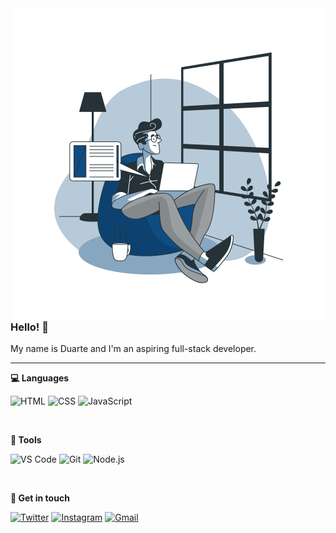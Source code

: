 <img src="https://raw.githubusercontent.com/duasilva/duasilva/main/illustration.svg" alt="Illustration" min-width="400px" max-width="400px" width="500px" align="right">

<h3>Hello! 👋</h3>
<p align="left"> 
  My name is Duarte and I'm an aspiring full-stack developer.<br>
</p>

<hr>

<p align="left">
  <b>💻 Languages</b>
</p>

<p align="left">
  <img alt="HTML" src="https://img.shields.io/badge/HTML-FF5733?style=flat&labelColor=FF5733&logo=html5&logoColor=white">
  <img alt="CSS" src="https://img.shields.io/badge/CSS-2962ff?style=flat&labelColor=2962ff&logo=css3&logoColor=white">
  <img alt="JavaScript" src="https://img.shields.io/badge/JavaScript-f7df1e?style=flat&labelColor=f7df1e&logo=javascript&logoColor=black">
  </p><br>

<p align="left">
  <b>💼 Tools</b>
</p>

<p align="left">
  <img alt="VS Code" src="https://img.shields.io/badge/VS%20Code-337ab7?style=flat&labelColor=337ab7&logo=visualstudiocode&logoColor=white">
  <img alt="Git" src="https://img.shields.io/badge/Git-f14e32?style=flat&labelColor=f14e32&logo=git&logoColor=white">
  <img alt="Node.js" src="https://img.shields.io/badge/Node.js-6ca75e?style=flat&labelColor=6ca75e&logo=node.js&logoColor=black">
</p><br>

<p align="left">
  <b>💬 Get in touch</b>
</p>

<p align="left">
  <a href="https://twitter.com/duartengsilva"><img src="https://img.shields.io/badge/Twitter (X)-black?style=flat&labelColor=black&logo=x&logoColor=white" alt="Twitter"/></a>
  <a href="https://instagram.com/duartesilva.ig"><img src="https://img.shields.io/badge/Instagram-DF0174?style=flat&labelColor=DF0174&logo=instagram&logoColor=white" alt="Instagram"/></a>
  <a href="mail:heyduartesilva@gmail.com"><img src="https://img.shields.io/badge/Gmail-D14836?style=flat&labelColor=D14836&logo=gmail&logoColor=white" alt="Gmail"/></a>
</p>
